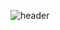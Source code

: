 ![header](https://capsule-render.vercel.app/api?type=Rounded&color=auto&height=200&section=header&text=Just%20DoIt&fontSize=90&animation=fadeIn)

<!--
**yjh0602/yjh0602** is a ✨ _special_ ✨ repository because its `README.md` (this file) appears on your GitHub profile.




<a href="https://velog.io/@yjh0602" target="_blank"><img src="https://img.shields.io/badge/20C997?style=plastic&logo=Velog&logoColor=White"/></a>
